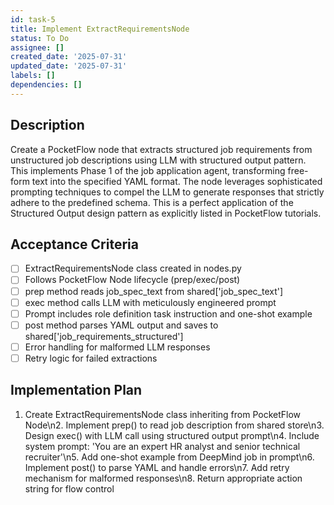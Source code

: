 ```yaml
---
id: task-5
title: Implement ExtractRequirementsNode
status: To Do
assignee: []
created_date: '2025-07-31'
updated_date: '2025-07-31'
labels: []
dependencies: []
---
```


## Description

Create a PocketFlow node that extracts structured job requirements from unstructured job descriptions using LLM with structured output pattern. This implements Phase 1 of the job application agent, transforming free-form text into the specified YAML format. The node leverages sophisticated prompting techniques to compel the LLM to generate responses that strictly adhere to the predefined schema. This is a perfect application of the Structured Output design pattern as explicitly listed in PocketFlow tutorials.
## Acceptance Criteria

- [ ] ExtractRequirementsNode class created in nodes.py
- [ ] Follows PocketFlow Node lifecycle (prep/exec/post)
- [ ] prep method reads job_spec_text from shared['job_spec_text']
- [ ] exec method calls LLM with meticulously engineered prompt
- [ ] Prompt includes role definition task instruction and one-shot example
- [ ] post method parses YAML output and saves to shared['job_requirements_structured']
- [ ] Error handling for malformed LLM responses
- [ ] Retry logic for failed extractions

## Implementation Plan

1. Create ExtractRequirementsNode class inheriting from PocketFlow Node\n2. Implement prep() to read job description from shared store\n3. Design exec() with LLM call using structured output prompt\n4. Include system prompt: 'You are an expert HR analyst and senior technical recruiter'\n5. Add one-shot example from DeepMind job in prompt\n6. Implement post() to parse YAML and handle errors\n7. Add retry mechanism for malformed responses\n8. Return appropriate action string for flow control
